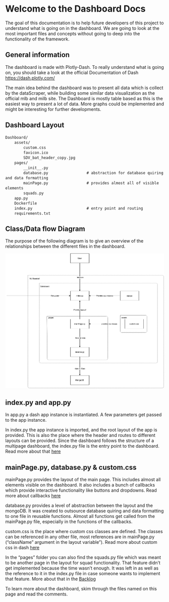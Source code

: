 # Welcome to the Dashboard Docs

The goal of this documentation is to help future developers of this project to understand what is going on in the dashboard. We are going to look at the most important files and concepts without going to deep into the functionality of the framework. 

## General information

The dashboard is made with Plotly-Dash. To really understand what is going on, you should take a look at the official Documentation of Dash https://dash.plotly.com/

The main idea behind the dashboard was to present all data which is collect by the dataScraper, while building some similar data visualization as the official mlb and milb site. The Dashboard is mostly table based as this is the easiest way to present a lot of data. More graphs could be implemented and might be interesting for further developments.

## Dashboard Layout

    Dashboard/                         
        assets/
            custom.css
            favicon.ico
            SDV_bat_header_copy.jpg
        pages/
            __init__.py
            database.py                 # abstraction for database quiring and data formatting
            mainPage.py                 # provides almost all of visible elements
            squads.py
        app.py
        Dockerfile
        index.py                        # entry point and routing
        requirements.txt


## Class/Data flow Diagram

The purpose of the following diagram is to give an overview of the relationships between the different files in the dashboard.

![dclasses](img/dclasses.png)

## index.py and app.py

In app.py a dash app instance is instantiated. A few parameters get passed to the app instance. 

In index.py the app instance is imported, and the root layout of the app is provided. This is also the place where the header and routes to different layouts can be provided. Since the dashboard follows the structure of a multipage dashboard, the index.py file is the entry point to the dashboard. Read more about that [here](https://dash.plotly.com/urls)

## mainPage.py, database.py & custom.css

mainPage.py provides the layout of the main page. This includes almost all elements visible on the dashboard. It also includes a bunch of callbacks which provide interactive functionality like buttons and dropdowns. Read more about callbacks [here](https://dash.plotly.com/basic-callbacks)

database.py provides a level of abstraction between the layout and the mongoDB. It was created to outsource database quiring and data formatting to one file in reusable functions. Almost all functions get called from the mainPage.py file, especially in the functions of the callbacks.

custom.css is the place where custom css classes are defined. The classes can be referenced in any other file, most references are in mainPage.py (“className” argument in the layout variable”). Read more about custom css in dash [here](https://dash.plotly.com/external-resources)

In the “pages” folder you can also find the squads.py file which was meant to be another page in the layout for squad functionality. That feature didn’t get implemented because the time wasn’t enough. It was left in as well as the reference to it in the index.py file in case someone wants to implement that feature. More about that in the [Backlog](backlog.md)

To learn more about the dashboard, skim through the files named on this page and read the comments.

